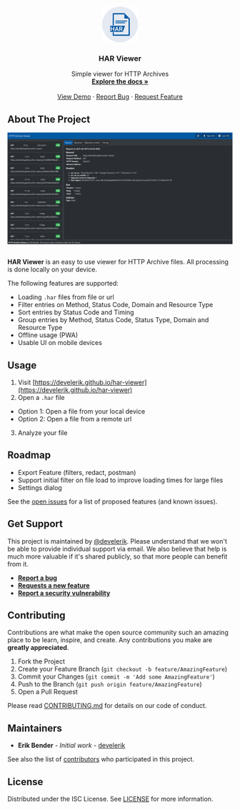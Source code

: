 <div align="center">
  <a href="https://github.com/develerik/har-viewer">
    <img src="src/assets/icon.svg" alt="Logo" width="80" height="80">
  </a>

<h3 align="center">HAR Viewer</h3>

  <p align="center">
    Simple viewer for HTTP Archives
    <br />
    <a href="https://github.com/develerik/har-viewer"><strong>Explore the docs »</strong></a>
    <br />
    <br />
    <a href="https://develerik.github.io/har-viewer">View Demo</a>
    ·
    <a href="https://github.com/develerik/har-viewer/issues/new/choose">Report Bug</a>
    ·
    <a href="https://github.com/develerik/har-viewer/issues/new/choose">Request Feature</a>
  </p>
</div>

## About The Project

<div align="center">
  <img align="center" src="docs/screenshot.png" alt="Logo" width="720">
</div>
<br />

**HAR Viewer** is an easy to use viewer for HTTP Archive files. All processing is done locally on your device.

The following features are supported:

- Loading `.har` files from file or url
- Filter entries on Method, Status Code, Domain and Resource Type
- Sort entries by Status Code and Timing
- Group entries by Method, Status Code, Status Type, Domain and Resource Type
- Offline usage (PWA)
- Usable UI on mobile devices

## Usage

1. Visit [https://develerik.github.io/har-viewer](https://develerik.github.io/har-viewer)
2. Open a `.har` file
  - Option 1: Open a file from your local device
  - Option 2: Open a file from a remote url
3. Analyze your file

## Roadmap

- Export Feature (filters, redact, postman)
- Support initial filter on file load to improve loading times for large files
- Settings dialog

See the [open issues](https://github.com/develerik/har-viewer/issues) for a list of proposed features
(and known issues).

## Get Support

This project is maintained by [@develerik](https://github.com/develerik). Please understand that we won't be able to
provide individual support via email. We also believe that help is much more valuable if it's shared publicly, so that
more people can benefit from it.

- [**Report a bug**](https://github.com/develerik/har-viewer/issues/new?labels=bug&template=bug_report.md)
- [**Requests a new
  feature**](https://github.com/develerik/har-viewer/issues/new?labels=enhancement&template=feature_request.md)
- [**Report a security
  vulnerability**](https://github.com/develerik/har-viewer/issues/new?labels=vulnerability&template=vulnerability_report.md)

## Contributing

Contributions are what make the open source community such an amazing place to be learn, inspire, and create. Any
contributions you make are **greatly appreciated**.

1. Fork the Project
2. Create your Feature Branch (`git checkout -b feature/AmazingFeature`)
3. Commit your Changes (`git commit -m 'Add some AmazingFeature'`)
4. Push to the Branch (`git push origin feature/AmazingFeature`)
5. Open a Pull Request

Please read [CONTRIBUTING.md](CONTRIBUTING.md) for details on our code of conduct.

## Maintainers

- **Erik Bender** - *Initial work* - [develerik](https://github.com/develerik)

See also the list of [contributors](https://github.com/develerik/har-viewer/graphs/contributors) who participated in
this project.

## License

Distributed under the ISC License. See [LICENSE](LICENSE) for more information.
